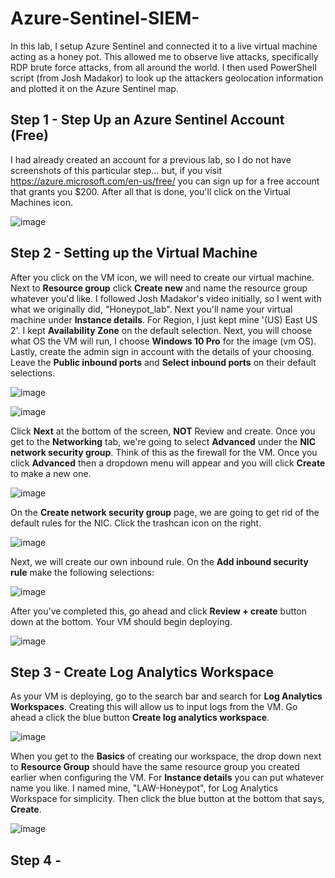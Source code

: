 # Azure-Sentinel-SIEM-
In this lab, I setup Azure Sentinel and connected it to a live virtual machine acting as a honey pot. This allowed me to observe live attacks, specifically RDP brute force attacks, from all around the world. I then used  PowerShell script (from Josh Madakor) to look up the attackers geolocation information and plotted it on the Azure Sentinel map. 


<h2>Step 1 - Step Up an Azure Sentinel Account (Free)</h2>

I had already created an account for a previous lab, so I do not have screenshots of this particular step... but, if you visit https://azure.microsoft.com/en-us/free/ you can sign up for a free account that grants you $200. After all that is done, you'll click on the Virtual Machines icon. 

![image](https://github.com/amolinaro23/Azure-Sentinel-SIEM-/assets/164687651/e787e39d-2c06-4124-a934-73df2a211756)

<h2>Step 2 - Setting up the Virtual Machine</h2>

After you click on the VM icon, we will need to create our virtual machine. Next to **Resource group** click **Create new** and name the resource group whatever you'd like. I followed Josh Madakor's video initially, so I went with what we originally did, "Honeypot_lab". Next you'll name your virtual machine under **Instance details**. For Region, I just kept mine '(US) East US 2'. I kept **Availability Zone** on the default selection. Next, you will choose what OS the VM will run, I choose **Windows 10 Pro** for the image (vm OS). Lastly, create the admin sign in account with the details of your choosing. Leave the **Public inbound ports** and **Select inbound ports** on their default selections. 

![image](https://github.com/amolinaro23/Azure-Sentinel-SIEM-/assets/164687651/2da3067e-59d3-49f0-9c2d-4ec7bfcc88d9)

![image](https://github.com/amolinaro23/Azure-Sentinel-SIEM-/assets/164687651/998306cc-6fe5-41f9-9dfc-53812016f0f6)

Click **Next** at the bottom of the screen, **NOT** Review and create. Once you get to the **Networking** tab, we're going to select **Advanced** under the **NIC network security group**. Think of this as the firewall for the VM. Once you click **Advanced** then a dropdown menu will appear and you will click **Create** to make a new one. 

![image](https://github.com/amolinaro23/Azure-Sentinel-SIEM-/assets/164687651/fb2dc23b-800d-4741-84a6-934afcb94016)

On the **Create network security group** page, we are going to get rid of the default rules for the NIC. Click the trashcan icon on the right.

![image](https://github.com/amolinaro23/Azure-Sentinel-SIEM-/assets/164687651/98c0c333-d3b4-4171-99f6-d857e4d41c2f)

Next, we will create our own inbound rule. On the **Add inbound security rule** make the following selections: 

![image](https://github.com/amolinaro23/Azure-Sentinel-SIEM-/assets/164687651/b7ca1e20-03a4-457f-bf8b-f8649cc84b8e)

After you've completed this, go ahead and click **Review + create** button down at the bottom. Your VM should begin deploying. 

![image](https://github.com/amolinaro23/Azure-Sentinel-SIEM-/assets/164687651/8543d67f-9a23-47bf-9f92-09a28f0cde01)

<h2>Step 3 - Create Log Analytics Workspace</h2>

As your VM is deploying, go to the search bar and search for **Log Analytics Workspaces**. Creating this will allow us to input logs from the VM. Go ahead a click the blue button **Create log analytics workspace**. 

![image](https://github.com/amolinaro23/Azure-Sentinel-SIEM-/assets/164687651/ba0c6504-3fc7-479a-8684-3f5418fbc2f6)

When you get to the **Basics** of creating our workspace, the drop down next to **Resource Group** should have the same resource group you created earlier when configuring the VM. For **Instance details** you can put whatever name you like. I named mine, "LAW-Honeypot", for Log Analytics Workspace for simplicity. Then click the blue button at the bottom that says, **Create**. 

![image](https://github.com/amolinaro23/Azure-Sentinel-SIEM-/assets/164687651/ac70ea5c-428f-4991-9e88-512a7223c33f)


<h2>Step 4 - </h2>
